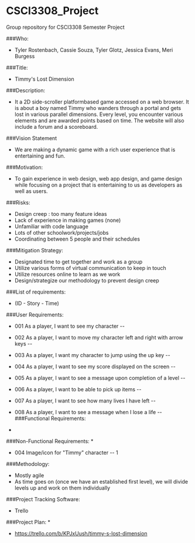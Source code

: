 # CSCI3308_Project
Group repository for CSCI3308 Semester Project

###Who: 
* Tyler Rostenbach, Cassie Souza, Tyler Glotz, Jessica Evans, Meri Burgess

###Title: 
* Timmy's Lost Dimension 

###Description:
* It a 2D side-scroller platformbased game accessed on a web browser. It is about a boy named Timmy who wanders through a portal and gets lost in various parallel dimensions.  Every level, you encounter various elements and are awarded points based on time.
The website will also include a forum and a scoreboard. 

###Vision Statement 
* We are making a dynamic game with a rich user experience that is entertaining and fun. 

###Motivation:
* To gain experience in web design, web app design, and game design while focusing on a project that is entertaining to us as developers as well as users. 

###Risks:
* Design creep : too many feature ideas
* Lack of experience in making games (none)
* Unfamiliar with code language 
* Lots of other schoolwork/projects/jobs 
* Coordinating between 5 people and their schedules

###Mitigation Strategy:
* Designated time to get together and work as a group
* Utilize various forms of virtual communication to keep in touch
* Utilize resources online to learn as we work
* Design/strategize our methodology to prevent design creep 

###List of requirements:
* (ID - Story - Time)

###User Requirements:
* 001 As a player, I want to see my character -- 

* 002 As a player, I want to move my character left and right with arrow keys -- 

* 003 As a player, I want my character to jump using the up key --

* 004 As a player, I want to see my score displayed on the screen -- 
* 005 As a player, I want to see a message upon completion of a level --
* 006 As a player, I want to be able to pick up items --
* 007 As a player, I want to see how many lives I have left --
* 008 As a player, I want to see a message when I lose a life --
###Functional Requirements:
* 

###Non-Functional Requirements:
* 
* 004 Image/icon for "Timmy" character -- 1



###Methodology:
* Mostly agile 
* As time goes on (once we have an established first level), we will divide levels up and work on them individually 


###Project Tracking Software:
* Trello


###Project Plan:
* 
* https://trello.com/b/KPJxUush/timmy-s-lost-dimension
